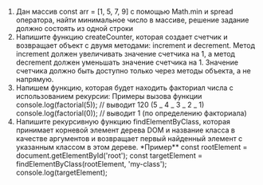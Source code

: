 1. Дан массив const arr = [1, 5, 7, 9] с помощью Math.min и spread оператора, найти минимальное число в массиве, решение задание должно состоять из одной строки
2. Напишите функцию createCounter, которая создает счетчик и возвращает объект с двумя методами: increment и decrement. Метод increment должен увеличивать значение счетчика на 1, а метод decrement должен уменьшать значение счетчика на 1. Значение счетчика должно быть доступно только через методы объекта, а не напрямую.
3. Напишем функцию, которая будет находить факториал числа с использованием рекурсии:
   Примеры вызова функции
   console.log(factorial(5)); // выводит 120 (5 _ 4 _ 3 _ 2 _ 1)
   console.log(factorial(0)); // выводит 1 (по определению факториала)
4. Напишите рекурсивную функцию findElementByClass, которая принимает корневой элемент дерева DOM и название класса в качестве аргументов и возвращает первый найденный элемент с указанным классом в этом дереве.
   \*Пример\*\*
   const rootElement = document.getElementById('root');
   const targetElement = findElementByClass(rootElement, 'my-class');
   console.log(targetElement);
